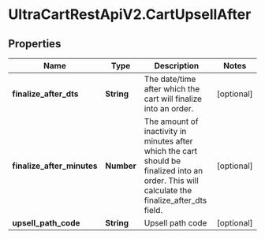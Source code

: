 # UltraCartRestApiV2.CartUpsellAfter

## Properties
Name | Type | Description | Notes
------------ | ------------- | ------------- | -------------
**finalize_after_dts** | **String** | The date/time after which the cart will finalize into an order. | [optional] 
**finalize_after_minutes** | **Number** | The amount of inactivity in minutes after which the cart should be finalized into an order.  This will calculate the finalize_after_dts field. | [optional] 
**upsell_path_code** | **String** | Upsell path code | [optional] 


